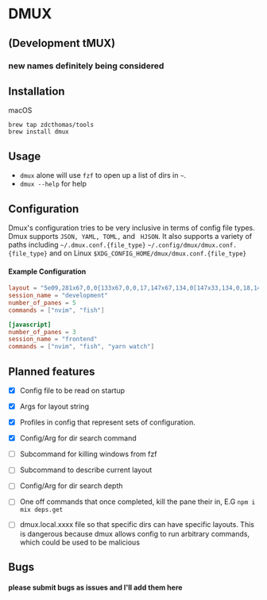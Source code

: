 # DMUX
## (Development tMUX)
### new names definitely being considered

## Installation 
macOS 
```
brew tap zdcthomas/tools
brew install dmux
```

## Usage
* `dmux` alone will use `fzf` to open up a list of dirs in `~`.
* `dmux --help` for help

## Configuration
Dmux's configuration tries to be very inclusive in terms of config file types. Dmux supports 
`JSON, YAML, TOML,` and ` HJSON`. It also supports a variety of paths including
`~/.dmux.conf.{file_type}`
`~/.config/dmux/dmux.conf.{file_type}`
and on Linux 
`$XDG_CONFIG_HOME/dmux/dmux.conf.{file_type}`

#### Example Configuration
```toml
layout = "5e09,281x67,0,0{133x67,0,0,17,147x67,134,0[147x33,134,0,18,147x33,134,34{73x33,134,34,136,73x33,208,34[73x16,208,34,164,73x16,208,51,165]}]}"
session_name = "development"
number_of_panes = 5
commands = ["nvim", "fish"]

[javascript]
number_of_panes = 3
session_name = "frontend"
commands = ["nvim", "fish", "yarn watch"]
```

## Planned features
- [X] Config file to be read on startup
- [X] Args for layout string
- [X] Profiles in config that represent sets of configuration.
- [X] Config/Arg for dir search command
- [ ] Subcommand for killing windows from fzf
- [ ] Subcommand to describe current layout
- [ ] Config/Arg for dir search depth
- [ ] One off commands that once completed, kill the pane their in, E.G `npm i` `mix deps.get`
- [ ] dmux.local.xxxx file so that specific dirs can have specific layouts. This is dangerous because dmux allows config to run arbitrary commands, which could be used to be malicious


## Bugs
#### please submit bugs as issues and I'll add them here
